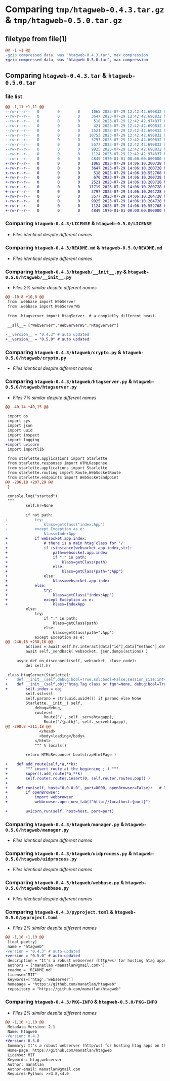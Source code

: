 # Comparing `tmp/htagweb-0.4.3.tar.gz` & `tmp/htagweb-0.5.0.tar.gz`

## filetype from file(1)

```diff
@@ -1 +1 @@
-gzip compressed data, was "htagweb-0.4.3.tar", max compression
+gzip compressed data, was "htagweb-0.5.0.tar", max compression
```

## Comparing `htagweb-0.4.3.tar` & `htagweb-0.5.0.tar`

### file list

```diff
@@ -1,11 +1,11 @@
--rw-r--r--   0        0        0     1065 2023-07-29 12:42:42.690832 htagweb-0.4.3/LICENSE
--rw-r--r--   0        0        0     3647 2023-07-29 12:42:42.690832 htagweb-0.4.3/README.md
--rw-r--r--   0        0        0      518 2023-07-29 12:42:42.974837 htagweb-0.4.3/htagweb/__init__.py
--rw-r--r--   0        0        0      421 2023-07-29 12:42:42.690832 htagweb-0.4.3/htagweb/__main__.py
--rw-r--r--   0        0        0     2521 2023-07-29 12:42:42.690832 htagweb-0.4.3/htagweb/crypto.py
--rw-r--r--   0        0        0    10753 2023-07-29 12:42:42.690832 htagweb-0.4.3/htagweb/htagserver.py
--rw-r--r--   0        0        0     3797 2023-07-29 12:42:42.690832 htagweb-0.4.3/htagweb/manager.py
--rw-r--r--   0        0        0     5577 2023-07-29 12:42:42.690832 htagweb-0.4.3/htagweb/uidprocess.py
--rw-r--r--   0        0        0     9925 2023-07-29 12:42:42.690832 htagweb-0.4.3/htagweb/webbase.py
--rw-r--r--   0        0        0     1124 2023-07-29 12:42:42.974837 htagweb-0.4.3/pyproject.toml
--rw-r--r--   0        0        0     4849 1970-01-01 00:00:00.000000 htagweb-0.4.3/PKG-INFO
+-rw-r--r--   0        0        0     1065 2023-07-29 14:06:10.200728 htagweb-0.5.0/LICENSE
+-rw-r--r--   0        0        0     3647 2023-07-29 14:06:10.200728 htagweb-0.5.0/README.md
+-rw-r--r--   0        0        0      518 2023-07-29 14:06:10.552768 htagweb-0.5.0/htagweb/__init__.py
+-rw-r--r--   0        0        0      670 2023-07-29 14:06:10.200728 htagweb-0.5.0/htagweb/__main__.py
+-rw-r--r--   0        0        0     2521 2023-07-29 14:06:10.200728 htagweb-0.5.0/htagweb/crypto.py
+-rw-r--r--   0        0        0    11719 2023-07-29 14:06:10.200728 htagweb-0.5.0/htagweb/htagserver.py
+-rw-r--r--   0        0        0     3797 2023-07-29 14:06:10.204728 htagweb-0.5.0/htagweb/manager.py
+-rw-r--r--   0        0        0     5577 2023-07-29 14:06:10.204728 htagweb-0.5.0/htagweb/uidprocess.py
+-rw-r--r--   0        0        0     9925 2023-07-29 14:06:10.204728 htagweb-0.5.0/htagweb/webbase.py
+-rw-r--r--   0        0        0     1124 2023-07-29 14:06:10.552768 htagweb-0.5.0/pyproject.toml
+-rw-r--r--   0        0        0     4849 1970-01-01 00:00:00.000000 htagweb-0.5.0/PKG-INFO
```

### Comparing `htagweb-0.4.3/LICENSE` & `htagweb-0.5.0/LICENSE`

 * *Files identical despite different names*

### Comparing `htagweb-0.4.3/README.md` & `htagweb-0.5.0/README.md`

 * *Files identical despite different names*

### Comparing `htagweb-0.4.3/htagweb/__init__.py` & `htagweb-0.5.0/htagweb/__init__.py`

 * *Files 2% similar despite different names*

```diff
@@ -10,8 +10,8 @@
 from .webbase import WebServer
 from .webbase import WebServerWS
 
 from .htagserver import HtagServer  # a completly different beast.
 
 __all__= ["WebServer","WebServerWS","HtagServer"]
 
-__version__ = "0.4.3" # auto updated
+__version__ = "0.5.0" # auto updated
```

### Comparing `htagweb-0.4.3/htagweb/crypto.py` & `htagweb-0.5.0/htagweb/crypto.py`

 * *Files identical despite different names*

### Comparing `htagweb-0.4.3/htagweb/htagserver.py` & `htagweb-0.5.0/htagweb/htagserver.py`

 * *Files 7% similar despite different names*

```diff
@@ -40,14 +40,15 @@
 
 import os
 import sys
 import json
 import uuid
 import inspect
 import logging
+import uvicorn
 import importlib
 
 from starlette.applications import Starlette
 from starlette.responses import HTMLResponse
 from starlette.applications import Starlette
 from starlette.routing import Route,WebSocketRoute
 from starlette.endpoints import WebSocketEndpoint
@@ -206,18 +207,29 @@
 }
 
 console.log("started")
 """
         self.hr=None
 
         if not path:
-            try:
-                klass=getClass("index:App")
-            except Exception as e:
-                klass=IndexApp
+            if websocket.app.index:
+                # there is a main htag'class for '/'
+                if isinstance(websocket.app.index,str):
+                    path=websocket.app.index
+                    if ":" in path:
+                        klass=getClass(path)
+                    else:
+                        klass=getClass(path+":App")
+                else:
+                    klass=websocket.app.index
+            else:
+                try:
+                    klass=getClass("index:App")
+                except Exception as e:
+                    klass=IndexApp
         else:
             try:
                 if ":" in path:
                     klass=getClass(path)
                 else:
                     klass=getClass(path+":App")
             except Exception as e:
@@ -246,15 +258,16 @@
         actions = await self.hr.interact(data["id"],data["method"],data["args"],data["kargs"],data.get("event"))
         await self._sendback( websocket, json.dumps(actions) )
 
     async def on_disconnect(self, websocket, close_code):
         del self.hr
 
 class HtagServer(Starlette):
-    def __init__(self,debug:bool=True,ssl:bool=False,session_size:int=10240,parano:bool=False):
+    def __init__(self,obj:"htag.Tag class or fqn"=None, debug:bool=True,ssl:bool=False,session_size:int=10240,parano:bool=False):
+        self.index = obj
         self.ssl=ssl
         self.parano = str(uuid.uuid4()) if parano else None
         Starlette.__init__( self,
             debug=debug,
             routes=[
                 Route('/', self._servehtagapp),
                 Route('/{path}', self._servehtagapp),
@@ -298,8 +311,18 @@
               </head>
               <body>loading</body>
             </html>
             """ % locals()
 
         return HTMLResponse( bootstrapHtmlPage )
 
+    def add_route(self,*a,**k):
+        """ insert route at the beginning ;-) """
+        super().add_route(*a,**k)
+        self.router.routes.insert(0, self.router.routes.pop() )
+
+    def run(self, host="0.0.0.0", port=8000, openBrowser=False):   # localhost, by default !!
+        if openBrowser:
+            import webbrowser
+            webbrowser.open_new_tab(f"http://localhost:{port}")
 
+        uvicorn.run(self, host=host, port=port)
```

### Comparing `htagweb-0.4.3/htagweb/manager.py` & `htagweb-0.5.0/htagweb/manager.py`

 * *Files identical despite different names*

### Comparing `htagweb-0.4.3/htagweb/uidprocess.py` & `htagweb-0.5.0/htagweb/uidprocess.py`

 * *Files identical despite different names*

### Comparing `htagweb-0.4.3/htagweb/webbase.py` & `htagweb-0.5.0/htagweb/webbase.py`

 * *Files identical despite different names*

### Comparing `htagweb-0.4.3/pyproject.toml` & `htagweb-0.5.0/pyproject.toml`

 * *Files 2% similar despite different names*

```diff
@@ -1,10 +1,10 @@
 [tool.poetry]
 name = "htagweb"
-version = "0.4.3" # auto-updated
+version = "0.5.0" # auto-updated
 description = "It's a robust webserver (http/ws) for hosting htag apps on the web (a process by user)"
 authors = ["manatlan <manatlan@gmail.com>"]
 readme = 'README.md'
 license="MIT"
 keywords=['htag','webserver']
 homepage = "https://github.com/manatlan/htagweb"
 repository = "https://github.com/manatlan/htagweb"
```

### Comparing `htagweb-0.4.3/PKG-INFO` & `htagweb-0.5.0/PKG-INFO`

 * *Files 2% similar despite different names*

```diff
@@ -1,10 +1,10 @@
 Metadata-Version: 2.1
 Name: htagweb
-Version: 0.4.3
+Version: 0.5.0
 Summary: It's a robust webserver (http/ws) for hosting htag apps on the web (a process by user)
 Home-page: https://github.com/manatlan/htagweb
 License: MIT
 Keywords: htag,webserver
 Author: manatlan
 Author-email: manatlan@gmail.com
 Requires-Python: >=3.8,<4.0
```

